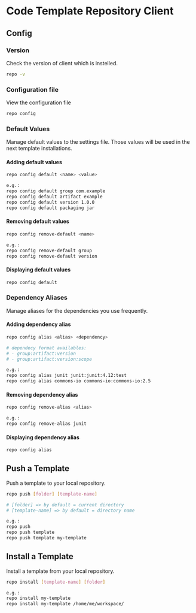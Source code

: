 # Code Template Repository Client

## Config

### Version
Check the version of client which is instelled.

```bash
repo -v
```

### Configuration file
View the configuration file

```bash
repo config
```

### Default Values
Manage default values to the settings file. Those values will be used in the next template installations.

#### Adding default values

```bash
repo config default <name> <value>

e.g.:
repo config default group com.example
repo config default artifact example
repo config default version 1.0.0
repo config default packaging jar
```

#### Removing default values

```bash
repo config remove-default <name>

e.g.:
repo config remove-default group
repo config remove-default version
```

#### Displaying default values

```bash
repo config default
```

### Dependency Aliases
Manage aliases for the dependencies you use frequently.

#### Adding dependency alias

```bash
repo config alias <alias> <dependency>

# dependecy format availables:
# -	group:artifact:version
# -	group:artifact:version:scope

e.g.: 
repo config alias junit junit:junit:4.12:test
repo config alias commons-io commons-io:commons-io:2.5 
``` 

#### Removing dependency alias

```bash
repo config remove-alias <alias>

e.g.:
repo config remove-alias junit
```

#### Displaying dependency alias

```bash
repo config alias
```

## Push a Template
Push a template to your local repository.

```bash
repo push [folder] [template-name]

# [folder] => by default = current directory
# [template-name] => by default = directory name

e.g.:
repo push
repo push template
repo push template my-template
```

## Install a Template
Install a template from your local repository.

```bash
repo install [template-name] [folder]

e.g.:
repo install my-template
repo install my-template /home/me/workspace/
```